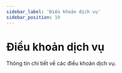 ```yaml
---
sidebar_label: 'Điều khoản dịch vụ'
sidebar_position: 10
---
```


# Điều khoản dịch vụ

Thông tin chi tiết về các điều khoản dịch vụ.